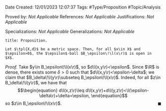 <div class="topSpace"></div>

Date Created: 12/01/2023 12:07:37
Tags: #Type/Proposition #Topic/Analysis

Proved by: _Not Applicable_
References: _Not Applicable_
Justifications: _Not Applicable_

Specializations: _Not Applicable_
Generalizations: _Not Applicable_

``` ad-Proposition
title: Proposition.

Let $\tpl{X,d}$ be a metric space. Then, for all $x\in X$ and $\epsilon>0$, the $\epsilon$-ball $B_\epsilon\!\l(x\r)$ is open in $X$.

```

<i>Proof.</i> Take $y\in B_\epsilon\!\l(x\r)$, so $d\l(x,y\r)<\epsilon$. Since $\R$ is dense, there exists some $\delta>0$ such that $d\l(x,y\r)<\epsilon-\delta$; we claim that $B_\delta\!\l(y\r)\subseteq B_\epsilon\!\l(x\r)$. Indeed, for all $z\in B_\delta\!\l(y\r)$, we have that
$$\begin{equation}
    d\l(x,z\r)\leq d\l(x,y\r)+d\l(y,z\r)<\l(\epsilon-\delta\r)+\delta=\epsilon,
\end{equation}$$
so $z\in B_\epsilon\!\l(x\r)$.<span style="float:right;">$\blacksquare$</span>
